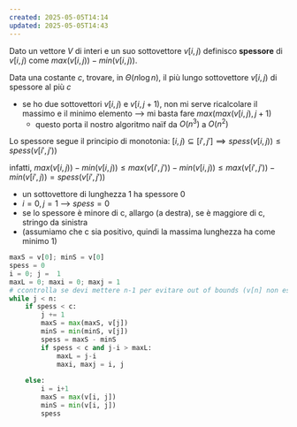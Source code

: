 ```yaml
---
created: 2025-05-05T14:14
updated: 2025-05-05T14:43
---
```

Dato un vettore $V$ di interi e un suo sottovettore $v[i,j)$ definisco **spessore** di $v[i,j)$ come $max(v[i,j)) - min(v[i,j))$.

Data una costante $c$, trovare, in $\Theta(n \log n)$, il più lungo sottovettore $v[i,j)$ di spessore al più $c$

- se ho due sottovettori $v[i,\,j)$ e $v[i,\,j+1)$, non mi serve ricalcolare il massimo e il minimo elemento ⟶ mi basta fare $max(max(v[i,\,j), j+1)$
	- questo porta il nostro algoritmo naïf da $O(n^3)$ a $O(n^2)$

Lo spessore segue il principio di monotonia: $[i,j) \subseteq[i',\,j']\implies spess(v[i,j))\leq spess(v[i',\,j'))$

infatti, $max(v[i,j))-min(v[i,j))\leq max(v[i',j'))-min(v[i,j))\leq max(v[i',j'))-min(v[i',j))=spess(v[i',j'))$

- un sottovettore di lunghezza 1 ha spessore 0
- $i=0,\,j=1$ ⟶ $spess=0$
- se lo spessore è minore di c, allargo (a destra), se è maggiore di c, stringo da sinistra
- (assumiamo che c sia positivo, quindi la massima lunghezza ha come minimo 1)

```python
maxS = v[0]; minS = v[0]
spess = 0
i = 0; j =  1
maxL = 0; maxi = 0; maxj = 1
# ccontrolla se devi mettere n-1 per evitare out of bounds (v[n] non esiste)
while j < n:
	if spess < c:
		j += 1
		maxS = max(maxS, v[j])
		minS = min(minS, v[j])
		spess = maxS - minS
		if spess < c and j-i > maxL:
			maxL = j-i
			maxi, maxj = i, j
	
	else:
		i = i+1
		maxS = max(v[i, j])
		minS = min(v[i, j]) 
		spess 

```
